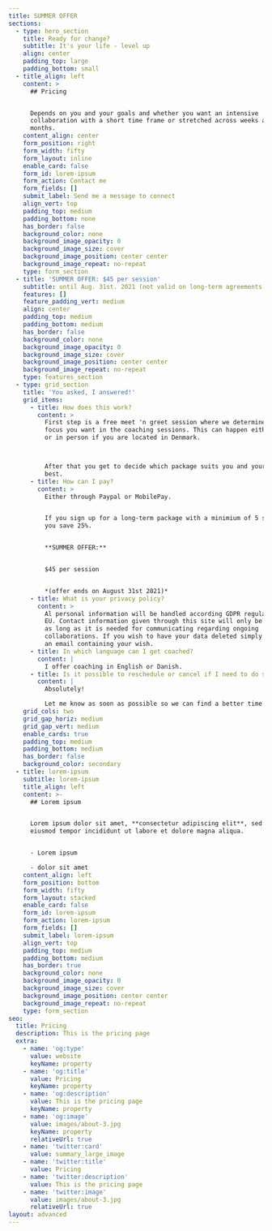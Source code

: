 ```yaml
---
title: SUMMER OFFER
sections:
  - type: hero_section
    title: Ready for change?
    subtitle: It's your life - level up
    align: center
    padding_top: large
    padding_bottom: small
  - title_align: left
    content: >
      ## Pricing


      Depends on you and your goals and whether you want an intensive
      collaboration with a short time frame or stretched across weeks and
      months.
    content_align: center
    form_position: right
    form_width: fifty
    form_layout: inline
    enable_card: false
    form_id: lorem-ipsum
    form_action: Contact me
    form_fields: []
    submit_label: Send me a message to connect
    align_vert: top
    padding_top: medium
    padding_bottom: none
    has_border: false
    background_color: none
    background_image_opacity: 0
    background_image_size: cover
    background_image_position: center center
    background_image_repeat: no-repeat
    type: form_section
  - title: 'SUMMER OFFER: $45 per session'
    subtitle: until Aug. 31st. 2021 (not valid on long-term agreements)
    features: []
    feature_padding_vert: medium
    align: center
    padding_top: medium
    padding_bottom: medium
    has_border: false
    background_color: none
    background_image_opacity: 0
    background_image_size: cover
    background_image_position: center center
    background_image_repeat: no-repeat
    type: features_section
  - type: grid_section
    title: 'You asked, I answered!'
    grid_items:
      - title: How does this work?
        content: >
          First step is a free meet 'n greet session where we determine what
          focus you want in the coaching sessions. This can happen either online
          or in person if you are located in Denmark. 



          After that you get to decide which package suits you and your life
          best.
      - title: How can I pay?
        content: >
          Either through Paypal or MobilePay.


          If you sign up for a long-term package with a minimium of 5 sessions
          you save 25%.


          **SUMMER OFFER:**


          $45 per session


          *(offer ends on August 31st 2021)*
      - title: What is your privacy policy?
        content: >
          Al personal information will be handled according GDPR regulations in
          EU. Contact information given through this site will only be saved for
          as long as it is needed for communicating regarding ongoing
          collaborations. If you wish to have your data deleted simply send me
          an email containing your wish. 
      - title: In which language can I get coached?
        content: |
          I offer coaching in English or Danish.
      - title: Is it possible to reschedule or cancel if I need to do so?
        content: |
          Absolutely!

          Let me know as soon as possible so we can find a better time for you. 
    grid_cols: two
    grid_gap_horiz: medium
    grid_gap_vert: medium
    enable_cards: true
    padding_top: medium
    padding_bottom: medium
    has_border: false
    background_color: secondary
  - title: lorem-ipsum
    subtitle: lorem-ipsum
    title_align: left
    content: >-
      ## Lorem ipsum


      Lorem ipsum dolor sit amet, **consectetur adipiscing elit**, sed do
      eiusmod tempor incididunt ut labore et dolore magna aliqua.


      - Lorem ipsum

      - dolor sit amet
    content_align: left
    form_position: bottom
    form_width: fifty
    form_layout: stacked
    enable_card: false
    form_id: lorem-ipsum
    form_action: lorem-ipsum
    form_fields: []
    submit_label: lorem-ipsum
    align_vert: top
    padding_top: medium
    padding_bottom: medium
    has_border: true
    background_color: none
    background_image_opacity: 0
    background_image_size: cover
    background_image_position: center center
    background_image_repeat: no-repeat
    type: form_section
seo:
  title: Pricing
  description: This is the pricing page
  extra:
    - name: 'og:type'
      value: website
      keyName: property
    - name: 'og:title'
      value: Pricing
      keyName: property
    - name: 'og:description'
      value: This is the pricing page
      keyName: property
    - name: 'og:image'
      value: images/about-3.jpg
      keyName: property
      relativeUrl: true
    - name: 'twitter:card'
      value: summary_large_image
    - name: 'twitter:title'
      value: Pricing
    - name: 'twitter:description'
      value: This is the pricing page
    - name: 'twitter:image'
      value: images/about-3.jpg
      relativeUrl: true
layout: advanced
---
```

